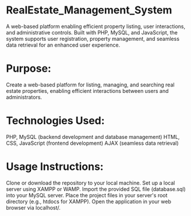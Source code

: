 # RealEstate_Management_System
A web-based platform enabling efficient property listing, user interactions, and administrative controls. Built with PHP, MySQL, and JavaScript, the system supports user registration, property management, and seamless data retrieval for an enhanced user experience.

# Purpose:
Create a web-based platform for listing, managing, and searching real estate properties, enabling efficient interactions between users and administrators.

# Technologies Used:

PHP, MySQL (backend development and database management)
HTML, CSS, JavaScript (frontend development)
AJAX (seamless data retrieval)

# Usage Instructions:
Clone or download the repository to your local machine.
Set up a local server using XAMPP or WAMP.
Import the provided SQL file (database.sql) into your MySQL server.
Place the project files in your server's root directory (e.g., htdocs for XAMPP).
Open the application in your web browser via localhost/<project-folder>.

